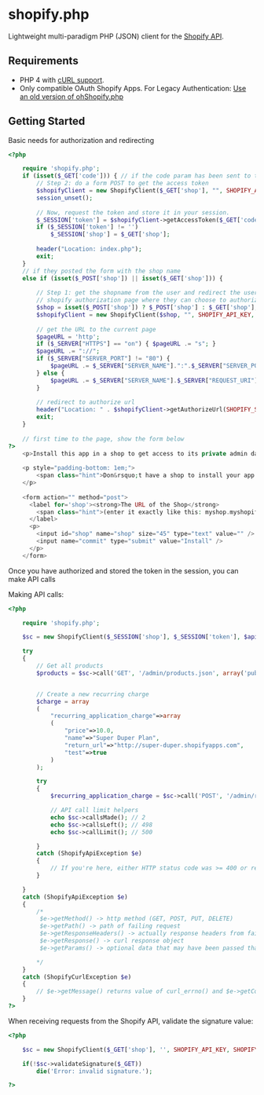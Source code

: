 # shopify.php

Lightweight multi-paradigm PHP (JSON) client for the [Shopify API](http://api.shopify.com/).


## Requirements

* PHP 4 with [cURL support](http://php.net/manual/en/book.curl.php).
* Only compatible OAuth Shopify Apps.  For Legacy Authentication: [Use an old version of ohShopify.php](https://github.com/cmcdonaldca/ohShopify.php/blob/7ee7a344ca83518a0560ba585d4f8deab65bf5cd/shopify.php)


## Getting Started

Basic needs for authorization and redirecting

```php
<?php

	require 'shopify.php';
	if (isset($_GET['code'])) { // if the code param has been sent to this page... we are in Step 2
		// Step 2: do a form POST to get the access token
		$shopifyClient = new ShopifyClient($_GET['shop'], "", SHOPIFY_API_KEY, SHOPIFY_SECRET);
		session_unset();
		
		// Now, request the token and store it in your session.
		$_SESSION['token'] = $shopifyClient->getAccessToken($_GET['code']);
		if ($_SESSION['token'] != '')
			$_SESSION['shop'] = $_GET['shop'];
	
		header("Location: index.php");
		exit;		
	}
	// if they posted the form with the shop name
	else if (isset($_POST['shop']) || isset($_GET['shop'])) {
	
		// Step 1: get the shopname from the user and redirect the user to the
		// shopify authorization page where they can choose to authorize this app
		$shop = isset($_POST['shop']) ? $_POST['shop'] : $_GET['shop'];
		$shopifyClient = new ShopifyClient($shop, "", SHOPIFY_API_KEY, SHOPIFY_SECRET);
	
		// get the URL to the current page
		$pageURL = 'http';
		if ($_SERVER["HTTPS"] == "on") { $pageURL .= "s"; }
		$pageURL .= "://";
		if ($_SERVER["SERVER_PORT"] != "80") {
			$pageURL .= $_SERVER["SERVER_NAME"].":".$_SERVER["SERVER_PORT"].$_SERVER["REQUEST_URI"];
		} else {
			$pageURL .= $_SERVER["SERVER_NAME"].$_SERVER["REQUEST_URI"];
		}
	
		// redirect to authorize url
		header("Location: " . $shopifyClient->getAuthorizeUrl(SHOPIFY_SCOPE, $pageURL));
		exit;
	}
	
	// first time to the page, show the form below
?>
	<p>Install this app in a shop to get access to its private admin data.</p> 
 
	<p style="padding-bottom: 1em;">
		<span class="hint">Don&rsquo;t have a shop to install your app in handy? <a href="https://app.shopify.com/services/partners/api_clients/test_shops">Create a test shop.</a></span>
	</p> 
	 
	<form action="" method="post">
	  <label for='shop'><strong>The URL of the Shop</strong> 
	    <span class="hint">(enter it exactly like this: myshop.myshopify.com)</span> 
	  </label> 
	  <p> 
	    <input id="shop" name="shop" size="45" type="text" value="" /> 
	    <input name="commit" type="submit" value="Install" /> 
	  </p> 
	</form>

```

Once you have authorized and stored the token in the session, you can make API calls

Making API calls:

```php
<?php

	require 'shopify.php';

	$sc = new ShopifyClient($_SESSION['shop'], $_SESSION['token'], $api_key, $secret);

	try
	{
		// Get all products
		$products = $sc->call('GET', '/admin/products.json', array('published_status'=>'published'));


		// Create a new recurring charge
		$charge = array
		(
			"recurring_application_charge"=>array
			(
				"price"=>10.0,
				"name"=>"Super Duper Plan",
				"return_url"=>"http://super-duper.shopifyapps.com",
				"test"=>true
			)
		);

		try
		{
			$recurring_application_charge = $sc->call('POST', '/admin/recurring_application_charges.json', $charge);

			// API call limit helpers
			echo $sc->callsMade(); // 2
			echo $sc->callsLeft(); // 498
			echo $sc->callLimit(); // 500

		}
		catch (ShopifyApiException $e)
		{
			// If you're here, either HTTP status code was >= 400 or response contained the key 'errors'
		}

	}
	catch (ShopifyApiException $e)
	{
		/* 
		 $e->getMethod() -> http method (GET, POST, PUT, DELETE)
		 $e->getPath() -> path of failing request
		 $e->getResponseHeaders() -> actually response headers from failing request
		 $e->getResponse() -> curl response object
		 $e->getParams() -> optional data that may have been passed that caused the failure

		*/
	}
	catch (ShopifyCurlException $e)
	{
		// $e->getMessage() returns value of curl_errno() and $e->getCode() returns value of curl_ error()
	}
?>
```

When receiving requests from the Shopify API, validate the signature value:

```php
<?php

    $sc = new ShopifyClient($_GET['shop'], '', SHOPIFY_API_KEY, SHOPIFY_SECRET);

    if(!$sc->validateSignature($_GET))
        die('Error: invalid signature.');

?>
```
